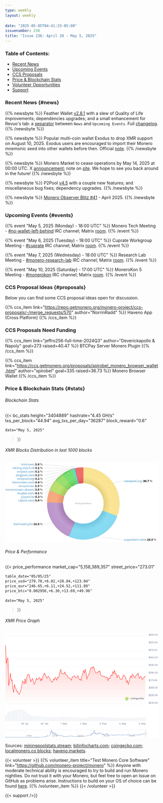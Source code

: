 ```yaml
---
type: weekly
layout: weekly

date: "2025-05-05T04:41:33-05:00"
issuenumber: 236
title: "Issue 236: April 28 - May 5, 2025"
---
```


### Table of Contents:

- [Recent News](#news)
- [Upcoming Events](#events)
- [CCS Proposals](#proposals)
- [Price & Blockchain Stats](#stats)
- [Volunteer Opportunities](#volunteer)
- [Support](#support)

### Recent News {#news}

{{% newsbyte %}}
Feather Wallet [v2.8.1](https://featherwallet.org/download/) with a slew of Quality of Life improvements; dependencies upgrades; and a small enhancement for Revuo's tab: a [separator](https://xcancel.com/rottenwheel1/status/1911450852746727881#m) between `News` and `Upcoming Events`. Full [changelog](https://featherwallet.org/changelog/).
{{% /newsbyte %}}

{{% newsbyte %}}
Popular multi-coin wallet Exodus to drop XMR support on August 10, 2025. Exodus users are encouraged to import their Monero mnemonic seed into other wallets before then. Official [note](https://www.exodus.com/support/en/articles/10862085-what-should-i-do-with-my-monero-xmr-before-support-ends).
{{% /newsbyte %}}

{{% newsbyte %}}
Monero Market to cease operations by May 14, 2025 at 00:00 UTC. X [announcement](https://nitter.net/monero_market/status/1917561427809952132); note on [site](https://moneromarket.io/). We hope to see you back around in the future!
{{% /newsbyte %}}

{{% newsbyte %}}
P2Pool [v4.5](https://github.com/SChernykh/p2pool/releases/tag/v4.5) with a couple new features; and miscellaneous bug fixes; dependency upgrades.
{{% /newsbyte %}}

{{% newsbyte %}}
[Monero Observer Blitz #41](https://monero.observer/monero-observer-blitz-april-2025/) - April 2025.
{{% /newsbyte %}}

### Upcoming Events {#events}

{{% event "May 5, 2025 (Monday) - 18:00 UTC" %}}
Monero Tech Meeting - [#no-wallet-left-behind](irc://irc.libera.chat/#no-wallet-left-behind) IRC channel; Matrix [room](https://matrix.to/#/#no-wallet-left-behind:monero.social).
{{% /event %}}

{{% event "May 6, 2025 (Tuesday) - 18:00 UTC" %}}
Cuprate Workgroup Meeting - [#cuprate](irc://irc.libera.chat/#cuprate) IRC channel; Matrix [room](https://matrix.to/#/#cuprate:monero.social).
{{% /event %}}

{{% event "May 7, 2025 (Wednesday) - 18:00 UTC" %}}
Research Lab Meeting - [#monero-research-lab](irc://irc.libera.chat/#monero-research-lab) IRC channel; Matrix [room](https://matrix.to/#/#monero-research-lab:monero.social).
{{% /event %}}

{{% event "May 10, 2025 (Saturday) - 17:00 UTC" %}}
MoneroKon 5 Meeting - [#monerokon](irc://irc.libera.chat/#monerokon) IRC channel; Matrix [room](https://matrix.to/#/#monerokon:matrix.org).
{{% /event %}}

### CCS Proposal Ideas {#proposals}

Below you can find some CCS proposal ideas open for discussion.

{{% ccs_item link="https://repo.getmonero.org/monero-project/ccs-proposals/-/merge_requests/570" author="NorrinRadd" %}}
Haveno App (Cross Platform)
{{% /ccs_item %}}

### CCS Proposals Need Funding

{{% ccs_item link="jeffro256-full-time-2024Q3" author="Deverickapollo & Napoly" goal=273 raised=40.47 %}}
BTCPay Server Monero Plugin
{{% /ccs_item %}}

{{% ccs_item link="https://ccs.getmonero.org/proposals/spirobel_monero_browser_wallet.html" author="spirobel" goal=335 raised=36.73 %}}
Monero Browser Wallet
{{% /ccs_item %}}

### Price & Blockchain Stats {#stats}

###### Blockchain Stats

{{< bc_stats
	height="3404889"
	hashrate="4.45 GH/s"
	txs_per_block="44.94"
	avg_txs_per_day="36287"
	block_reward="0.6"

	date="May 5, 2025"
>}}

###### XMR Blocks Distribution in last 1000 blocks

![Hashrate Pool Distribution Pie Chart](./hash.png)

###### Price & Performance

{{< price_performance
	market_cap="5,158,389,357"
	street_price="273.01"

	table_date="05/05/25"
	price_usd="279.70,+6.02,+28.84,+123.04"
	price_eur="246.65,+6.11,+24.52,+111.89"
	price_btc="0.002956,+6.30,+13.69,+49.96"

	date="May 5, 2025"
>}}

###### XMR Price Graph

![XMR Price Graph](./price.png)

Sources: [miningpoolstats.stream](https://miningpoolstats.stream/monero); [bitinfocharts.com](https://bitinfocharts.com/monero/); [coingecko.com](https://www.coingecko.com/en/coins/monero); [localmonero.co blocks](https://localmonero.co/blocks); [haveno.markets](https://haveno.markets/).

{{< volunteer >}}
{{% volunteer_item title="Test Monero Core Software" link="https://github.com/monero-project/monero" %}}
Anyone with moderate technical ability is encouraged to try to build and run Monero nightlies. Do not trust it with your Monero, but feel free to open an Issue on GitHub as problems arise. Instructions to build on your OS of choice can be found [here](https://github.com/monero-project/monero#compiling-monero-from-source). 
{{% /volunteer_item %}}
{{< /volunteer >}}

{{< support />}}
